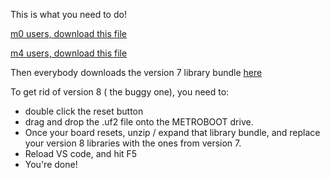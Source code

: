   This is what you need to do!


  [m0 users, download this file](https://github.com/Helmstk1/CircuitPython/blob/master/files/adafruit-circuitpython-metro_m0_express-en_US-7.3.2.uf2)

  [m4 users, download this file](https://github.com/Helmstk1/CircuitPython/blob/master/files/adafruit-circuitpython-metro_m4_airlift_lite-en_US-7.3.2.uf2)

  Then everybody downloads the version 7 library bundle [here](https://github.com/Helmstk1/CircuitPython/blob/master/files/adafruit-circuitpython-bundle-7.x-mpy-20230912.zip)

  To get rid of version 8 ( the buggy one), you need to:
  * double click the reset button
  * drag and drop the .uf2 file onto the METROBOOT drive.
  * Once your board resets, unzip / expand that library bundle, and replace your version 8 libraries with the ones from version 7.
  * Reload VS code, and hit F5
  * You're done!
